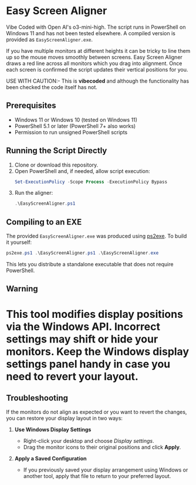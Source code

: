 # Easy Screen Aligner

Vibe Coded with Open AI's o3-mini-high. The script runs in PowerShell on Windows 11 and has not been tested elsewhere. A compiled version is provided as `EasyScreenAligner.exe`.

If you have multiple monitors at different heights it can be tricky to line them up so the mouse moves smoothly between screens. Easy Screen Aligner draws a red line across all monitors which you drag into alignment. Once each screen is confirmed the script updates their vertical positions for you.

USE WITH CAUTION:- This is **vibecoded** and although the functionality has been checked the code itself has not.

## Prerequisites
- Windows 11 or Windows 10 (tested on Windows 11)
- PowerShell 5.1 or later (PowerShell 7+ also works)
- Permission to run unsigned PowerShell scripts

## Running the Script Directly
1. Clone or download this repository.
2. Open PowerShell and, if needed, allow script execution:
   ```powershell
   Set-ExecutionPolicy -Scope Process -ExecutionPolicy Bypass
   ```
3. Run the aligner:
   ```powershell
   .\EasyScreenAligner.ps1
   ```

## Compiling to an EXE
The provided `EasyScreenAligner.exe` was produced using [ps2exe](https://github.com/MScholtes/PS2EXE). To build it yourself:
```powershell
ps2exe.ps1 .\EasyScreenAligner.ps1 .\EasyScreenAligner.exe
```
This lets you distribute a standalone executable that does not require PowerShell.

## Warning
This tool modifies display positions via the Windows API. Incorrect settings may shift or hide your monitors. Keep the Windows display settings panel handy in case you need to revert your layout.
=======
## Troubleshooting

If the monitors do not align as expected or you want to revert the changes, you can restore your display layout in two ways:

1. **Use Windows Display Settings**
   - Right-click your desktop and choose *Display settings*.
   - Drag the monitor icons to their original positions and click **Apply**.

2. **Apply a Saved Configuration**
   - If you previously saved your display arrangement using Windows or another tool, apply that file to return to your preferred layout.
